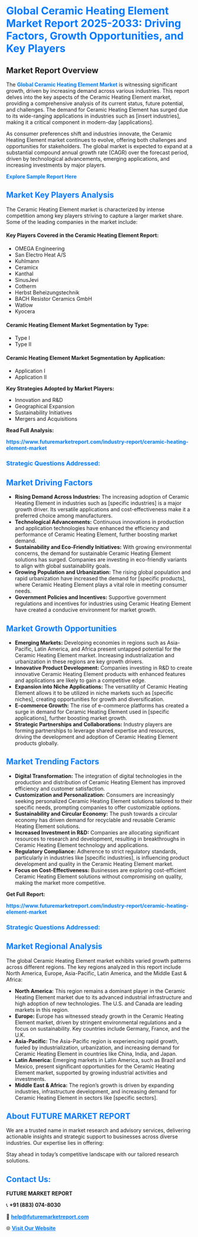 <h1 style="color: #007BFF;">Global Ceramic Heating Element Market Report 2025-2033: Driving Factors, Growth Opportunities, and Key Players</h1>

<section id="overview">
<h2>Market Report Overview</h2>
<p>The <a href="https://www.futuremarketreport.com/industry-report/ceramic-heating-element-market" style="color: #007BFF; text-decoration: none;"><strong>Global Ceramic Heating Element Market</strong></a> is witnessing significant growth, driven by increasing demand across various industries. This report delves into the key aspects of the Ceramic Heating Element market, providing a comprehensive analysis of its current status, future potential, and challenges. The demand for Ceramic Heating Element has surged due to its wide-ranging applications in industries such as [insert industries], making it a critical component in modern-day [applications].</p>
<p>As consumer preferences shift and industries innovate, the Ceramic Heating Element market continues to evolve, offering both challenges and opportunities for stakeholders. The global market is expected to expand at a substantial compound annual growth rate (CAGR) over the forecast period, driven by technological advancements, emerging applications, and increasing investments by major players.</p>
</section>

<section id="overview">
<p><a href="https://www.futuremarketreport.com/request-sample/reportId=85746" style="color: #007BFF; text-decoration: none;"><strong>Explore Sample Report Here</strong></a></p>
</section>

<section id="key-players">
<h2 style="color: #007BFF;">Market Key Players Analysis</h2>
<p>The Ceramic Heating Element market is characterized by intense competition among key players striving to capture a larger market share. Some of the leading companies in the market include:</p>
<h4>Key Players Covered in the Ceramic Heating Element Report:</h4>
<ul><li>OMEGA Engineering</li><li>San Electro Heat A/S</li><li>Kuhlmann</li><li>Ceramicx</li><li>Kanthal</li><li>SinusJevi</li><li>Cotherm</li><li>Herbst Beheizungstechnik</li><li>BACH Resistor Ceramics GmbH</li><li>Watlow</li><li>Kyocera</li></ul>
<h4>Ceramic Heating Element Market Segmentation by Type:</h4>
<ul><li>Type I</li><li>Type II</li></ul>

<h4>Ceramic Heating Element Market Segmentation by Application:</h4>
<ul><li>Application I</li><li>Application II</li></ul>
<p><strong>Key Strategies Adopted by Market Players:</strong></p>
<ul>
<li>Innovation and R&D</li>
<li>Geographical Expansion</li>
<li>Sustainability Initiatives</li>
<li>Mergers and Acquisitions</li>
</ul>
</section>

<section>
<p><strong>Read Full Analysis: </strong></p><a href="https://www.futuremarketreport.com/industry-report/ceramic-heating-element-market" style="color: #007BFF; text-decoration: none;"><strong>https://www.futuremarketreport.com/industry-report/ceramic-heating-element-market</strong></a>
<h3 style="color: #007BFF;">Strategic Questions Addressed:</h3>
</section>

<section id="driving-factors">
<h2 style="color: #007BFF;">Market Driving Factors</h2>
<ul>
<li><strong>Rising Demand Across Industries:</strong> The increasing adoption of Ceramic Heating Element in industries such as [specific industries] is a major growth driver. Its versatile applications and cost-effectiveness make it a preferred choice among manufacturers.</li>
<li><strong>Technological Advancements:</strong> Continuous innovations in production and application technologies have enhanced the efficiency and performance of Ceramic Heating Element, further boosting market demand.</li>
<li><strong>Sustainability and Eco-Friendly Initiatives:</strong> With growing environmental concerns, the demand for sustainable Ceramic Heating Element solutions has surged. Companies are investing in eco-friendly variants to align with global sustainability goals.</li>
<li><strong>Growing Population and Urbanization:</strong> The rising global population and rapid urbanization have increased the demand for [specific products], where Ceramic Heating Element plays a vital role in meeting consumer needs.</li>
<li><strong>Government Policies and Incentives:</strong> Supportive government regulations and incentives for industries using Ceramic Heating Element have created a conducive environment for market growth.</li>
</ul>
</section>

<section id="growth-opportunities">
<h2 style="color: #007BFF;">Market Growth Opportunities</h2>
<ul>
<li><strong>Emerging Markets:</strong> Developing economies in regions such as Asia-Pacific, Latin America, and Africa present untapped potential for the Ceramic Heating Element market. Increasing industrialization and urbanization in these regions are key growth drivers.</li>
<li><strong>Innovative Product Development:</strong> Companies investing in R&D to create innovative Ceramic Heating Element products with enhanced features and applications are likely to gain a competitive edge.</li>
<li><strong>Expansion into Niche Applications:</strong> The versatility of Ceramic Heating Element allows it to be utilized in niche markets such as [specific niches], creating opportunities for growth and diversification.</li>
<li><strong>E-commerce Growth:</strong> The rise of e-commerce platforms has created a surge in demand for Ceramic Heating Element used in [specific applications], further boosting market growth.</li>
<li><strong>Strategic Partnerships and Collaborations:</strong> Industry players are forming partnerships to leverage shared expertise and resources, driving the development and adoption of Ceramic Heating Element products globally.</li>
</ul>
</section>

<section id="trending-factors">
<h2 style="color: #007BFF;">Market Trending Factors</h2>
<ul>
<li><strong>Digital Transformation:</strong> The integration of digital technologies in the production and distribution of Ceramic Heating Element has improved efficiency and customer satisfaction.</li>
<li><strong>Customization and Personalization:</strong> Consumers are increasingly seeking personalized Ceramic Heating Element solutions tailored to their specific needs, prompting companies to offer customizable options.</li>
<li><strong>Sustainability and Circular Economy:</strong> The push towards a circular economy has driven demand for recyclable and reusable Ceramic Heating Element solutions.</li>
<li><strong>Increased Investment in R&D:</strong> Companies are allocating significant resources to research and development, resulting in breakthroughs in Ceramic Heating Element technology and applications.</li>
<li><strong>Regulatory Compliance:</strong> Adherence to strict regulatory standards, particularly in industries like [specific industries], is influencing product development and quality in the Ceramic Heating Element market.</li>
<li><strong>Focus on Cost-Effectiveness:</strong> Businesses are exploring cost-efficient Ceramic Heating Element solutions without compromising on quality, making the market more competitive.</li>
</ul>
</section>

<section>
<p><strong>Get Full Report: </strong></p><a href="https://www.futuremarketreport.com/industry-report/ceramic-heating-element-market" style="color: #007BFF; text-decoration: none;"><strong>https://www.futuremarketreport.com/industry-report/ceramic-heating-element-market</strong></a>
<h3 style="color: #007BFF;">Strategic Questions Addressed:</h3>
</section>


<section id="regional-analysis">
<h2 style="color: #007BFF;">Market Regional Analysis</h2>
<p>The global Ceramic Heating Element market exhibits varied growth patterns across different regions. The key regions analyzed in this report include North America, Europe, Asia-Pacific, Latin America, and the Middle East & Africa:</p>
<ul>
<li><strong>North America:</strong> This region remains a dominant player in the Ceramic Heating Element market due to its advanced industrial infrastructure and high adoption of new technologies. The U.S. and Canada are leading markets in this region.</li>
<li><strong>Europe:</strong> Europe has witnessed steady growth in the Ceramic Heating Element market, driven by stringent environmental regulations and a focus on sustainability. Key countries include Germany, France, and the U.K.</li>
<li><strong>Asia-Pacific:</strong> The Asia-Pacific region is experiencing rapid growth, fueled by industrialization, urbanization, and increasing demand for Ceramic Heating Element in countries like China, India, and Japan.</li>
<li><strong>Latin America:</strong> Emerging markets in Latin America, such as Brazil and Mexico, present significant opportunities for the Ceramic Heating Element market, supported by growing industrial activities and investments.</li>
<li><strong>Middle East & Africa:</strong> The region’s growth is driven by expanding industries, infrastructure development, and increasing demand for Ceramic Heating Element in sectors like [specific sectors].</li>
</ul>
</section>

<footer>
<h2 style="color: #007BFF;">About FUTURE MARKET REPORT</h2>
<p>We are a trusted name in market research and advisory services, delivering actionable insights and strategic support to businesses across diverse industries. Our expertise lies in offering:</p>

<p>Stay ahead in today’s competitive landscape with our tailored research solutions.</p>

<h2 style="color: #007BFF;">Contact Us:</h2>
<p><strong>FUTURE MARKET REPORT</strong></p>
<p>📞 <strong>+91 (883) 074-8030</strong></p>
<p>📧 <strong><a href="mailto:help@futuremarketreport.com" style="color: #007BFF;">help@futuremarketreport.com</a></strong></p>
<p>🌐 <strong><a href="https://www.futuremarketreport.com/" style="color: #007BFF;">Visit Our Website</a></strong></p>
</footer>